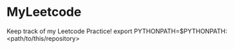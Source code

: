 # MyLeetcode
Keep track of my Leetcode Practice!
export PYTHONPATH=$PYTHONPATH:<path/to/this/repository>